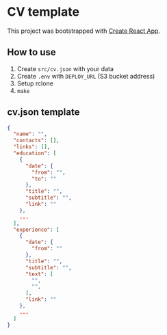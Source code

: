 # CV template

This project was bootstrapped with [Create React App](https://github.com/facebook/create-react-app).

## How to use

1. Create `src/cv.json` with your data
2. Create `.env` with `DEPLOY_URL` (S3 bucket address)
3. Setup rclone
4. `make`

## cv.json template

```json
{
  "name": "",
  "contacts": [],
  "links": [],
  "education": [
    {
      "date": {
        "from": "",
        "to": ""
      },
      "title": "",
      "subtitle": "",
      "link": ""
    },
    ...
  ],
  "experience": [
    {
      "date": {
        "from": ""
      },
      "title": "",
      "subtitle": "",
      "text": [
        "",
        "",
      ],
      "link": ""
    },
    ...
  ]
}
```
